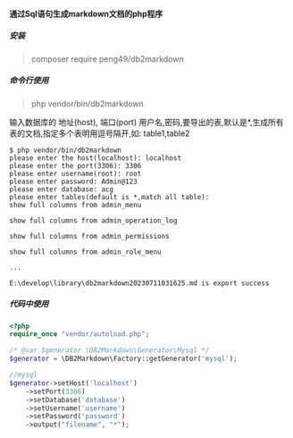 #### 通过Sql语句生成markdown文档的php程序

##### 安装

> composer require peng49/db2markdown

##### 命令行使用
> php vendor/bin/db2markdown

输入数据库的 地址(host), 端口(port) 用户名,密码,要导出的表,默认是*,生成所有表的文档,指定多个表明用逗号隔开,如: table1,table2

```shell
$ php vendor/bin/db2markdown
please enter the host(localhost): localhost
please enter the port(3306): 3306
please enter username(root): root
please enter password: Admin@123
please enter database: acg
please enter tables(default is *,match all table): 
show full columns from admin_menu

show full columns from admin_operation_log

show full columns from admin_permissions

show full columns from admin_role_menu

...

E:\develop\library\db2markdown20230711031625.md is export success
```

##### 代码中使用

```php
<?php
require_once "vendor/autoload.php";

/* @var $generator \DB2Markdown\Generator\Mysql */
$generator = \DB2Markdown\Factory::getGenerator('mysql');

//mysql
$generator->setHost('localhost')
    ->setPort(3306)
    ->setDatabase('database')
    ->setUsername('username')
    ->setPassword('password')
    ->output("filename", "*");
```
